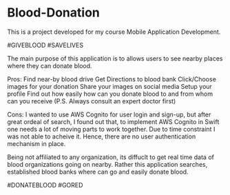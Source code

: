 # Blood-Donation

This is a project developed for my course Mobile Application Development. 

#GIVEBLOOD #SAVELIVES

The main purpose of this application is to allows users to see nearby places where they can donate blood.

Pros:
Find near-by blood drive
Get Directions to blood bank
Click/Choose images for your donation
Share your images on social media
Setup your profile
Find out how easily how can you donate blood to and from whom can you receive (P.S. Always consult an expert doctor first)

Cons:
I wanted to use AWS Cognito for user login and sign-up, but after great ordeal of search, I found out that, to implement AWS Cognito
in Swift one needs a lot of moving parts to work together. Due to time constraint I was not able to acheive it. Hence, there are no 
user authentication mechanism in place.

Being not affiliated to any organization, its diffuclt to get real time data of blood organizations going on nearby. Rather this application
searches, established blood banks where can go and easily donate blood.

#DONATEBLOOD #GORED

